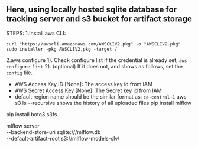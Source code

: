 ## Here, using locally hosted sqlite database for tracking server and s3 bucket for artifact storage

STEPS:
1.Install aws CLI:
  ``` 
curl "https://awscli.amazonaws.com/AWSCLIV2.pkg" -o "AWSCLIV2.pkg"
sudo installer -pkg AWSCLIV2.pkg -target /
```
 

2.aws configure
   1). Check configure list if the credential is already set, `aws configure list`
   2). (optional) If it does not, and shows as follows, set the `config` file.
  - AWS Access Key ID [None]: The access key id from IAM 
  - AWS Secret Access Key [None]: The Secret key id from IAM
  - default region name should be the similar format as: `ca-central-1`
 aws s3 ls <target> --recursive shows the history of all uploaded files
pip install mlflow

pip install boto3 s3fs

mlflow server \
  --backend-store-uri sqlite:///mlflow.db \
  --default-artifact-root s3://mlflow-models-slv/
